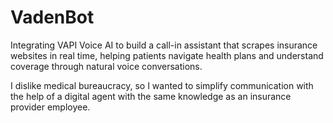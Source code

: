 # VadenBot
Integrating VAPI Voice AI to build a call-in assistant that scrapes insurance websites in real time, helping patients navigate health plans and understand coverage through natural voice conversations.

I dislike medical bureaucracy, so I wanted to simplify communication with the help of a digital agent with the same knowledge as an insurance provider employee.
